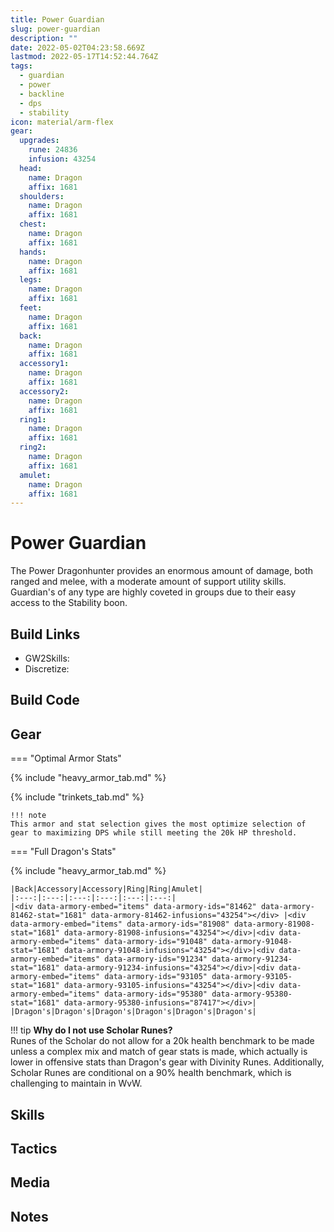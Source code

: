 ```yaml
---
title: Power Guardian
slug: power-guardian
description: ""
date: 2022-05-02T04:23:58.669Z
lastmod: 2022-05-17T14:52:44.764Z
tags:
  - guardian
  - power
  - backline
  - dps
  - stability
icon: material/arm-flex
gear:
  upgrades:
    rune: 24836
    infusion: 43254
  head:
    name: Dragon
    affix: 1681
  shoulders:
    name: Dragon
    affix: 1681
  chest:
    name: Dragon
    affix: 1681
  hands:
    name: Dragon
    affix: 1681
  legs:
    name: Dragon
    affix: 1681
  feet:
    name: Dragon
    affix: 1681
  back:
    name: Dragon
    affix: 1681
  accessory1:
    name: Dragon
    affix: 1681
  accessory2:
    name: Dragon
    affix: 1681
  ring1:
    name: Dragon
    affix: 1681
  ring2:
    name: Dragon
    affix: 1681
  amulet:
    name: Dragon
    affix: 1681
---
```



# Power Guardian
The Power Dragonhunter provides an enormous amount of damage, both ranged and melee, with a moderate amount of support utility skills. Guardian's of any type are highly coveted in groups due to their easy access to the Stability boon.
## Build Links
* GW2Skills:
* Discretize: 

## Build Code


## Gear
=== "Optimal Armor Stats"

{% include "heavy_armor_tab.md" %}
	
{% include "trinkets_tab.md" %}

	!!! note
	This armor and stat selection gives the most optimize selection of gear to maximizing DPS while still meeting the 20k HP threshold.
	
=== "Full Dragon's Stats"
																			
{% include "heavy_armor_tab.md" %}

	|Back|Accessory|Accessory|Ring|Ring|Amulet|
	|:---:|:---:|:---:|:---:|:---:|:---:|
	|<div data-armory-embed="items" data-armory-ids="81462" data-armory-81462-stat="1681" data-armory-81462-infusions="43254"></div> |<div data-armory-embed="items" data-armory-ids="81908" data-armory-81908-stat="1681" data-armory-81908-infusions="43254"></div>|<div data-armory-embed="items" data-armory-ids="91048" data-armory-91048-stat="1681" data-armory-91048-infusions="43254"></div>|<div data-armory-embed="items" data-armory-ids="91234" data-armory-91234-stat="1681" data-armory-91234-infusions="43254"></div>|<div data-armory-embed="items" data-armory-ids="93105" data-armory-93105-stat="1681" data-armory-93105-infusions="43254"></div>|<div data-armory-embed="items" data-armory-ids="95380" data-armory-95380-stat="1681" data-armory-95380-infusions="87417"></div>|  
	|Dragon's|Dragon's|Dragon's|Dragon's|Dragon's|Dragon's|

!!! tip
**Why do I not use Scholar Runes?**<br />
Runes of the Scholar do not allow for a 20k health benchmark to be made unless a complex mix and match of gear stats is made, which actually is lower in offensive stats than Dragon's gear with Divinity Runes. Additionally, Scholar Runes are conditional on a 90% health benchmark, which is challenging to maintain in WvW.
## Skills
## Tactics
## Media
## Notes

<script async src="https://unpkg.com/armory-embeds@^0.x.x/armory-embeds.js"></script> 

